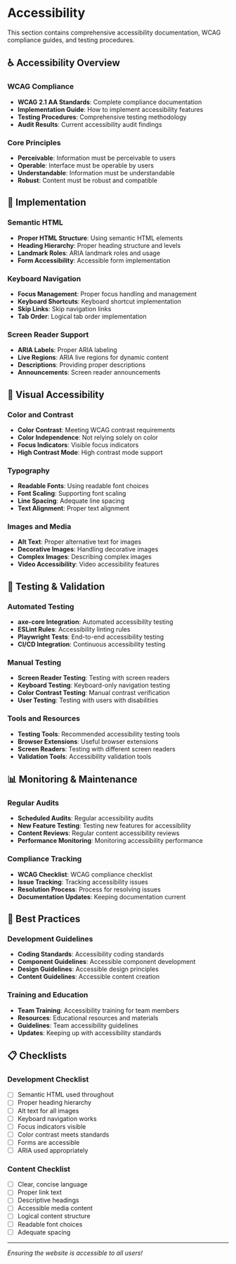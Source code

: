 # Accessibility

This section contains comprehensive accessibility documentation, WCAG compliance guides, and testing procedures.

## ♿ Accessibility Overview

### WCAG Compliance
- **WCAG 2.1 AA Standards**: Complete compliance documentation
- **Implementation Guide**: How to implement accessibility features
- **Testing Procedures**: Comprehensive testing methodology
- **Audit Results**: Current accessibility audit findings

### Core Principles
- **Perceivable**: Information must be perceivable to users
- **Operable**: Interface must be operable by users
- **Understandable**: Information must be understandable
- **Robust**: Content must be robust and compatible

## 🎯 Implementation

### Semantic HTML
- **Proper HTML Structure**: Using semantic HTML elements
- **Heading Hierarchy**: Proper heading structure and levels
- **Landmark Roles**: ARIA landmark roles and usage
- **Form Accessibility**: Accessible form implementation

### Keyboard Navigation
- **Focus Management**: Proper focus handling and management
- **Keyboard Shortcuts**: Keyboard shortcut implementation
- **Skip Links**: Skip navigation links
- **Tab Order**: Logical tab order implementation

### Screen Reader Support
- **ARIA Labels**: Proper ARIA labeling
- **Live Regions**: ARIA live regions for dynamic content
- **Descriptions**: Providing proper descriptions
- **Announcements**: Screen reader announcements

## 🎨 Visual Accessibility

### Color and Contrast
- **Color Contrast**: Meeting WCAG contrast requirements
- **Color Independence**: Not relying solely on color
- **Focus Indicators**: Visible focus indicators
- **High Contrast Mode**: High contrast mode support

### Typography
- **Readable Fonts**: Using readable font choices
- **Font Scaling**: Supporting font scaling
- **Line Spacing**: Adequate line spacing
- **Text Alignment**: Proper text alignment

### Images and Media
- **Alt Text**: Proper alternative text for images
- **Decorative Images**: Handling decorative images
- **Complex Images**: Describing complex images
- **Video Accessibility**: Video accessibility features

## 🔧 Testing & Validation

### Automated Testing
- **axe-core Integration**: Automated accessibility testing
- **ESLint Rules**: Accessibility linting rules
- **Playwright Tests**: End-to-end accessibility testing
- **CI/CD Integration**: Continuous accessibility testing

### Manual Testing
- **Screen Reader Testing**: Testing with screen readers
- **Keyboard Testing**: Keyboard-only navigation testing
- **Color Contrast Testing**: Manual contrast verification
- **User Testing**: Testing with users with disabilities

### Tools and Resources
- **Testing Tools**: Recommended accessibility testing tools
- **Browser Extensions**: Useful browser extensions
- **Screen Readers**: Testing with different screen readers
- **Validation Tools**: Accessibility validation tools

## 📊 Monitoring & Maintenance

### Regular Audits
- **Scheduled Audits**: Regular accessibility audits
- **New Feature Testing**: Testing new features for accessibility
- **Content Reviews**: Regular content accessibility reviews
- **Performance Monitoring**: Monitoring accessibility performance

### Compliance Tracking
- **WCAG Checklist**: WCAG compliance checklist
- **Issue Tracking**: Tracking accessibility issues
- **Resolution Process**: Process for resolving issues
- **Documentation Updates**: Keeping documentation current

## 🚀 Best Practices

### Development Guidelines
- **Coding Standards**: Accessibility coding standards
- **Component Guidelines**: Accessible component development
- **Design Guidelines**: Accessible design principles
- **Content Guidelines**: Accessible content creation

### Training and Education
- **Team Training**: Accessibility training for team members
- **Resources**: Educational resources and materials
- **Guidelines**: Team accessibility guidelines
- **Updates**: Keeping up with accessibility standards

## 📋 Checklists

### Development Checklist
- [ ] Semantic HTML used throughout
- [ ] Proper heading hierarchy
- [ ] Alt text for all images
- [ ] Keyboard navigation works
- [ ] Focus indicators visible
- [ ] Color contrast meets standards
- [ ] Forms are accessible
- [ ] ARIA used appropriately

### Content Checklist
- [ ] Clear, concise language
- [ ] Proper link text
- [ ] Descriptive headings
- [ ] Accessible media content
- [ ] Logical content structure
- [ ] Readable font choices
- [ ] Adequate spacing

---

*Ensuring the website is accessible to all users!*
